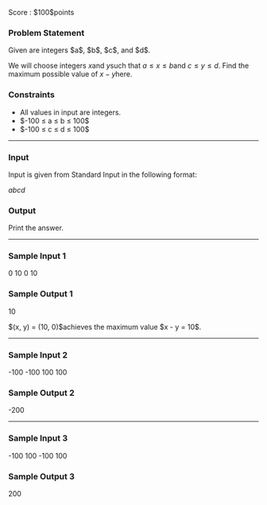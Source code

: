 
<div>

<span>

<span>

<p>
Score : $100$points
</p>

<div>

<section>

### **Problem Statement**

<p>
Given are integers $a$, $b$, $c$, and $d$.

We will choose integers $x$and $y$such that $a ≤ x ≤ b$and $c ≤ y ≤ d$. Find the maximum possible value of $x - y$here.
</p>

</section>

</div>

<div>

<section>

### **Constraints**

<ul>

<li>
All values in input are integers.
</li>

<li>
$-100 ≤ a ≤ b ≤ 100$
</li>

<li>
$-100 ≤ c ≤ d ≤ 100$
</li>

</ul>

</section>

</div>

---

<div>

<div>

<section>

### **Input**

<p>
Input is given from Standard Input in the following format:
</p>

<div>

$a$$b$$c$$d$
</div>

</section>

</div>

<div>

<section>

### **Output**

<p>
Print the answer.
</p>

</section>

</div>

</div>

---

<div>

<section>

### **Sample Input 1**

<div>

0 10
0 10

</div>

</section>

</div>

<div>

<section>

### **Sample Output 1**

<div>

10

</div>

<p>
$(x, y) = (10, 0)$achieves the maximum value $x - y = 10$.
</p>

</section>

</div>

---

<div>

<section>

### **Sample Input 2**

<div>

-100 -100
100 100

</div>

</section>

</div>

<div>

<section>

### **Sample Output 2**

<div>

-200

</div>

</section>

</div>

---

<div>

<section>

### **Sample Input 3**

<div>

-100 100
-100 100

</div>

</section>

</div>

<div>

<section>

### **Sample Output 3**

<div>

200

</div>

</section>

</div>

</span>

</span>

</div>
